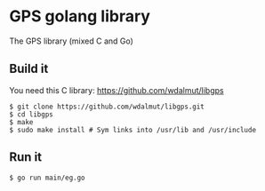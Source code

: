# GPS golang library

The GPS library (mixed C and Go)

## Build it

You need this C library: https://github.com/wdalmut/libgps

```shell
$ git clone https://github.com/wdalmut/libgps.git
$ cd libgps
$ make
$ sudo make install # Sym links into /usr/lib and /usr/include
```

## Run it

```shell
$ go run main/eg.go
```

